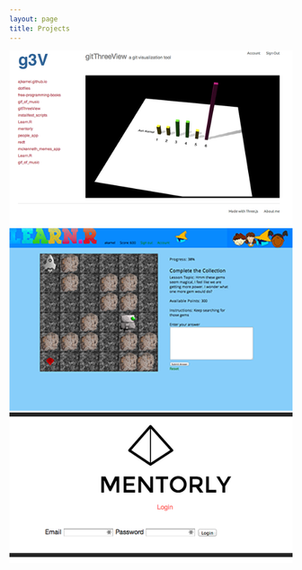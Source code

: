 ```yaml
---
layout: page
title: Projects
---
```


[![gitThreeView](https://raw.githubusercontent.com/ajkamel/ajkamel.github.io/master/public/gitthreeview600px.png)](http://gitthreeview.herokuapp.com)
[![LearnR](https://raw.githubusercontent.com/ajkamel/ajkamel.github.io/master/public/learnur600px.png)](http://learnur.herokuapp.com)
[![Mentorly](https://raw.githubusercontent.com/ajkamel/ajkamel.github.io/master/public/mentorly600px.png)](http://mentorly.herokuapp.com)
